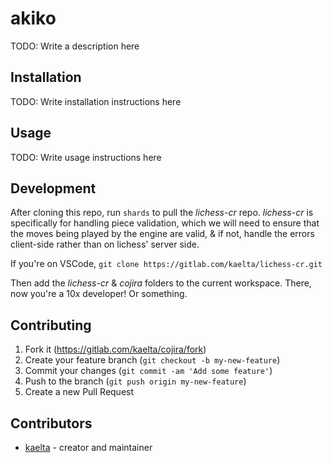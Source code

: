 # akiko

TODO: Write a description here

## Installation

TODO: Write installation instructions here

## Usage

TODO: Write usage instructions here

## Development

After cloning this repo, run `shards` to pull the *lichess-cr* repo.
*lichess-cr* is specifically for handling piece validation, which we will need to ensure that
the moves being played by the engine are valid, & if not, handle the errors client-side rather than
on lichess' server side.

If you're on VSCode,
`git clone https://gitlab.com/kaelta/lichess-cr.git`

Then add the *lichess-cr* & *cojira* folders to the current workspace. There, now you're a 10x developer! Or something.

## Contributing

1. Fork it (<https://gitlab.com/kaelta/cojira/fork>)
2. Create your feature branch (`git checkout -b my-new-feature`)
3. Commit your changes (`git commit -am 'Add some feature'`)
4. Push to the branch (`git push origin my-new-feature`)
5. Create a new Pull Request

## Contributors

- [kaelta](https://gitlab.com/kaelta) - creator and maintainer
